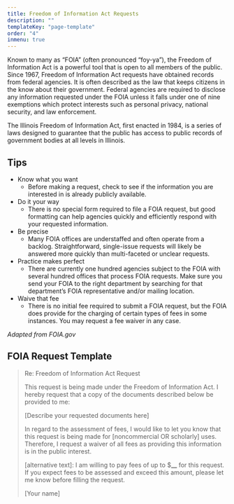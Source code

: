 ```yaml
---
title: Freedom of Information Act Requests
description: ""
templateKey: "page-template"
order: "4"
inmenu: true
---
```


Known to many as “FOIA” (often pronounced “foy-ya”), the Freedom of Information Act is a powerful tool that is open to all members of the public. Since 1967, Freedom of Information Act requests have obtained records from federal agencies. It is often described as the law that keeps citizens in the know about their government. Federal agencies are required to disclose any information requested under the FOIA unless it falls under one of nine exemptions which protect interests such as personal privacy, national security, and law enforcement.

The Illinois Freedom of Information Act, first enacted in 1984, is a series of laws designed to guarantee that the public has access to public records of government bodies at all levels in Illinois.

## Tips

- Know what you want
  - Before making a request, check to see if the information you are interested in is already publicly available.
- Do it your way
  - There is no special form required to file a FOIA request, but good formatting can help agencies quickly and efficiently respond with your requested information.
- Be precise
  - Many FOIA offices are understaffed and often operate from a backlog. Straightforward, single-issue requests will likely be answered more quickly than multi-faceted or unclear requests.
- Practice makes perfect
  - There are currently one hundred agencies subject to the FOIA with several hundred offices that process FOIA requests. Make sure you send your FOIA to the right department by searching for that department’s FOIA representative and/or mailing location.
- Waive that fee
  - There is no initial fee required to submit a FOIA request, but the FOIA does provide for the charging of certain types of fees in some instances. You may request a fee waiver in any case.

_Adapted from FOIA.gov_

## FOIA Request Template

> Re: Freedom of Information Act Request
>
> This request is being made under the Freedom of Information Act. I hereby request that a copy of the documents described below be provided to me:
>
> \[Describe your requested documents here]
>
> In regard to the assessment of fees, I would like to let you know that this request is being made for \[noncommercial OR scholarly] uses. Therefore, I request a waiver of all fees as providing this information is in the public interest.
>
> \[alternative text]: I am willing to pay fees of up to \$**\_\_** for this request. If you expect fees to be assessed and exceed this amount, please let me know before filling the request.
>
> \[Your name]
